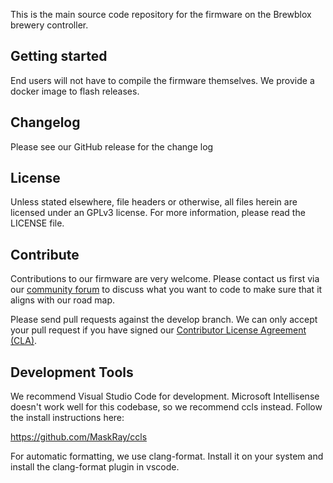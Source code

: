 This is the main source code repository for the firmware on the Brewblox brewery controller.

## Getting started
End users will not have to compile the firmware themselves.
We provide a docker image to flash releases.


## Changelog
Please see our GitHub release for the change log


## License
Unless stated elsewhere, file headers or otherwise, all files herein are licensed under an GPLv3 license. For more information, please read the LICENSE file.


## Contribute
Contributions to our firmware are very welcome. Please contact us first via our [community forum](https://community.brewpi.com/) to discuss what you want to code to make sure that it aligns with our road map.

Please send pull requests against the develop branch. We can only accept your pull request if you have signed our [Contributor License Agreement (CLA)](http://www.brewpi.com/cla/).

## Development Tools 
We recommend Visual Studio Code for development.
Microsoft Intellisense doesn't work well for this codebase, so we recommend ccls instead.
Follow the install instructions here:

https://github.com/MaskRay/ccls

For automatic formatting, we use clang-format. Install it on your system and install the clang-format plugin in vscode.
